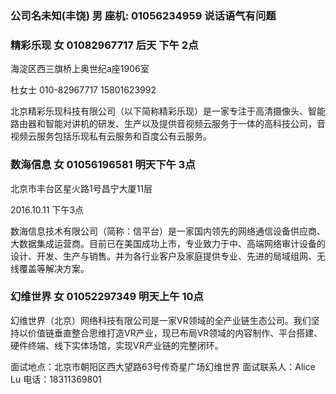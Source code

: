 ### 公司名未知(丰饶) 男 座机: 01056234959 说话语气有问题

### 精彩乐现 女 01082967717  后天 下午 2点

海淀区西三旗桥上奥世纪a座1906室

杜女士 010-82967717 15801623992

北京精彩乐现科技有限公司（以下简称精彩乐现）是一家专注于高清摄像头、智能路由器和智能对讲机的研发、生产以及提供音视频云服务于一体的高科技公司，音视频云服务包括乐现私有云服务和百度公有云服务。

### 数海信息 女 01056196581 明天下午 3点 

北京市丰台区星火路1号昌宁大厦11层

2016.10.11 下午3点

数海信息技术有限公司（简称：信平台）是一家国内领先的网络通信设备供应商、大数据集成运营商。目前已在美国成功上市，专业致力于中、高端网络审计设备的设计、开发、生产与销售。并为各行业客户及家庭提供专业、先进的局域组网、无线覆盖等解决方案。


### 幻维世界 女 01052297349 明天上午 10点

幻维世界（北京）网络科技有限公司是一家VR领域的全产业链生态公司。我们坚持以价值链垂直整合思维打造VR产业，现已布局VR领域的内容制作、平台搭建、硬件终端、线下实体场馆，实现VR产业链的完整闭环。


面试地点：北京市朝阳区西大望路63号传奇星广场幻维世界
面试联系人：Alice Lu           电话：18311369801
